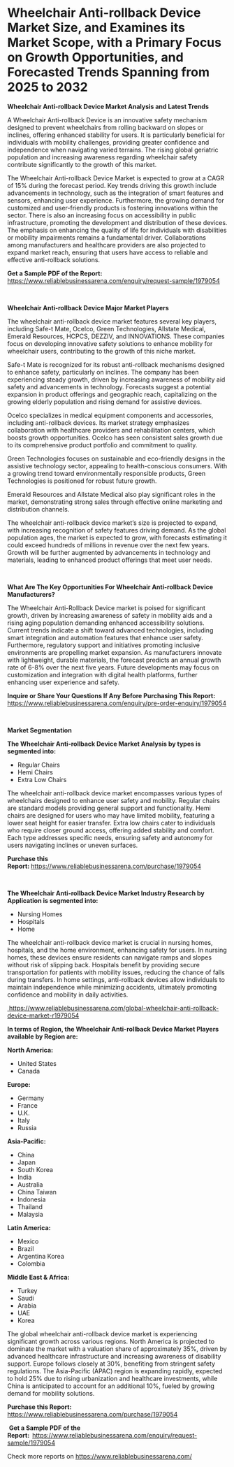 <p><h1>Wheelchair Anti-rollback Device Market Size, and Examines its Market Scope, with a Primary Focus on Growth Opportunities, and Forecasted Trends Spanning from 2025 to 2032</h1></p><p><strong>Wheelchair Anti-rollback Device Market Analysis and Latest Trends</strong></p>
<p><p>A Wheelchair Anti-rollback Device is an innovative safety mechanism designed to prevent wheelchairs from rolling backward on slopes or inclines, offering enhanced stability for users. It is particularly beneficial for individuals with mobility challenges, providing greater confidence and independence when navigating varied terrains. The rising global geriatric population and increasing awareness regarding wheelchair safety contribute significantly to the growth of this market.</p><p>The Wheelchair Anti-rollback Device Market is expected to grow at a CAGR of 15% during the forecast period. Key trends driving this growth include advancements in technology, such as the integration of smart features and sensors, enhancing user experience. Furthermore, the growing demand for customized and user-friendly products is fostering innovations within the sector. There is also an increasing focus on accessibility in public infrastructure, promoting the development and distribution of these devices. The emphasis on enhancing the quality of life for individuals with disabilities or mobility impairments remains a fundamental driver. Collaborations among manufacturers and healthcare providers are also projected to expand market reach, ensuring that users have access to reliable and effective anti-rollback solutions.</p></p>
<p><strong>Get a Sample PDF of the Report:&nbsp;</strong> <a href="https://www.reliablebusinessarena.com/enquiry/request-sample/1979054?utm_campaign=3170&utm_medium=2&utm_source=Github&utm_content=ia&utm_term=28032025&utm_id=wheelchair-anti-rollback-device">https://www.reliablebusinessarena.com/enquiry/request-sample/1979054</a></p>
<p>&nbsp;</p>
<p><strong>Wheelchair Anti-rollback Device Major Market Players</strong></p>
<p><p>The wheelchair anti-rollback device market features several key players, including Safe-t Mate, Ocelco, Green Technologies, Allstate Medical, Emerald Resources, HCPCS, DEZZIV, and INNOVATIONS. These companies focus on developing innovative safety solutions to enhance mobility for wheelchair users, contributing to the growth of this niche market.</p><p>Safe-t Mate is recognized for its robust anti-rollback mechanisms designed to enhance safety, particularly on inclines. The company has been experiencing steady growth, driven by increasing awareness of mobility aid safety and advancements in technology. Forecasts suggest a potential expansion in product offerings and geographic reach, capitalizing on the growing elderly population and rising demand for assistive devices.</p><p>Ocelco specializes in medical equipment components and accessories, including anti-rollback devices. Its market strategy emphasizes collaboration with healthcare providers and rehabilitation centers, which boosts growth opportunities. Ocelco has seen consistent sales growth due to its comprehensive product portfolio and commitment to quality.</p><p>Green Technologies focuses on sustainable and eco-friendly designs in the assistive technology sector, appealing to health-conscious consumers. With a growing trend toward environmentally responsible products, Green Technologies is positioned for robust future growth.</p><p>Emerald Resources and Allstate Medical also play significant roles in the market, demonstrating strong sales through effective online marketing and distribution channels.</p><p>The wheelchair anti-rollback device market’s size is projected to expand, with increasing recognition of safety features driving demand. As the global population ages, the market is expected to grow, with forecasts estimating it could exceed hundreds of millions in revenue over the next few years. Growth will be further augmented by advancements in technology and materials, leading to enhanced product offerings that meet user needs.</p></p>
<p>&nbsp;</p>
<p><strong>What Are The Key Opportunities For Wheelchair Anti-rollback Device Manufacturers?</strong></p>
<p><p>The Wheelchair Anti-Rollback Device market is poised for significant growth, driven by increasing awareness of safety in mobility aids and a rising aging population demanding enhanced accessibility solutions. Current trends indicate a shift toward advanced technologies, including smart integration and automation features that enhance user safety. Furthermore, regulatory support and initiatives promoting inclusive environments are propelling market expansion. As manufacturers innovate with lightweight, durable materials, the forecast predicts an annual growth rate of 6-8% over the next five years. Future developments may focus on customization and integration with digital health platforms, further enhancing user experience and safety.</p></p>
<p><strong>Inquire or Share Your Questions If Any Before Purchasing This Report:</strong> <a href="https://www.reliablebusinessarena.com/enquiry/pre-order-enquiry/1979054?utm_campaign=3170&utm_medium=2&utm_source=Github&utm_content=ia&utm_term=28032025&utm_id=wheelchair-anti-rollback-device">https://www.reliablebusinessarena.com/enquiry/pre-order-enquiry/1979054</a></p>
<p>&nbsp;</p>
<p><strong>Market Segmentation</strong></p>
<p><strong>The Wheelchair Anti-rollback Device Market Analysis by types is segmented into:</strong></p>
<p><ul><li>Regular Chairs</li><li>Hemi Chairs</li><li>Extra Low Chairs</li></ul></p>
<p><p>The wheelchair anti-rollback device market encompasses various types of wheelchairs designed to enhance user safety and mobility. Regular chairs are standard models providing general support and functionality. Hemi chairs are designed for users who may have limited mobility, featuring a lower seat height for easier transfer. Extra low chairs cater to individuals who require closer ground access, offering added stability and comfort. Each type addresses specific needs, ensuring safety and autonomy for users navigating inclines or uneven surfaces.</p></p>
<p><strong>Purchase this Report:&nbsp;</strong><a href="https://www.reliablebusinessarena.com/purchase/1979054?utm_campaign=3170&utm_medium=2&utm_source=Github&utm_content=ia&utm_term=28032025&utm_id=wheelchair-anti-rollback-device">https://www.reliablebusinessarena.com/purchase/1979054</a></p>
<p>&nbsp;</p>
<p><strong>The Wheelchair Anti-rollback Device Market Industry Research by Application is segmented into:</strong></p>
<p><ul><li>Nursing Homes</li><li>Hospitals</li><li>Home</li></ul></p>
<p><p>The wheelchair anti-rollback device market is crucial in nursing homes, hospitals, and the home environment, enhancing safety for users. In nursing homes, these devices ensure residents can navigate ramps and slopes without risk of slipping back. Hospitals benefit by providing secure transportation for patients with mobility issues, reducing the chance of falls during transfers. In home settings, anti-rollback devices allow individuals to maintain independence while minimizing accidents, ultimately promoting confidence and mobility in daily activities.</p></p>
<p><a href="https://www.reliablebusinessarena.com/global-wheelchair-anti-rollback-device-market-r1979054?utm_campaign=3170&utm_medium=2&utm_source=Github&utm_content=ia&utm_term=28032025&utm_id=wheelchair-anti-rollback-device">&nbsp;https://www.reliablebusinessarena.com/global-wheelchair-anti-rollback-device-market-r1979054</a></p>
<p><strong>In terms of Region, the Wheelchair Anti-rollback Device Market Players available by Region are:</strong></p>
<p>
    <p> <strong> North America: </strong>
        <ul>
            <li>United States</li>
            <li>Canada</li>
        </ul>
        </p> 
    <p> <strong> Europe: </strong>
        <ul>
            <li>Germany</li>
            <li>France</li>
            <li>U.K.</li>
            <li>Italy</li>
            <li>Russia</li>
        </ul>
        </p> 
    <p> <strong> Asia-Pacific: </strong>
        <ul>
            <li>China</li>
            <li>Japan</li>
            <li>South Korea</li>
            <li>India</li>
            <li>Australia</li>
            <li>China Taiwan</li>
            <li>Indonesia</li>
            <li>Thailand</li>
            <li>Malaysia</li>
        </ul>
        </p> 
    <p> <strong> Latin America: </strong>
        <ul>
            <li>Mexico</li>
            <li>Brazil</li>
            <li>Argentina Korea</li>
            <li>Colombia</li>
        </ul>
        </p> 
    <p> <strong> Middle East & Africa: </strong>
        <ul>
            <li>Turkey</li>
            <li>Saudi</li>
            <li>Arabia</li>
            <li>UAE</li>
            <li>Korea</li>
        </ul>
    </p>
    </p>
<p><p>The global wheelchair anti-rollback device market is experiencing significant growth across various regions. North America is projected to dominate the market with a valuation share of approximately 35%, driven by advanced healthcare infrastructure and increasing awareness of disability support. Europe follows closely at 30%, benefiting from stringent safety regulations. The Asia-Pacific (APAC) region is expanding rapidly, expected to hold 25% due to rising urbanization and healthcare investments, while China is anticipated to account for an additional 10%, fueled by growing demand for mobility solutions.</p></p>
<p><strong>Purchase this Report: </strong><a href="https://www.reliablebusinessarena.com/purchase/1979054?utm_campaign=3170&utm_medium=2&utm_source=Github&utm_content=ia&utm_term=28032025&utm_id=wheelchair-anti-rollback-device">https://www.reliablebusinessarena.com/purchase/1979054</a></p>
<p>&nbsp;<strong>Get a Sample PDF of the Report:&nbsp;&nbsp;</strong><a href="https://www.reliablebusinessarena.com/enquiry/request-sample/1979054?utm_campaign=3170&utm_medium=2&utm_source=Github&utm_content=ia&utm_term=28032025&utm_id=wheelchair-anti-rollback-device">https://www.reliablebusinessarena.com/enquiry/request-sample/1979054</a></p>
<p><strong></strong></p>
<p>Check more reports on <a href="https://www.reliablebusinessarena.com/?utm_campaign=3170&utm_medium=2&utm_source=Github&utm_content=ia&utm_term=28032025&utm_id=wheelchair-anti-rollback-device">https://www.reliablebusinessarena.com/</a></p>